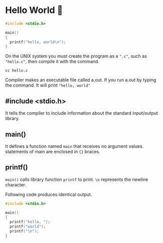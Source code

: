 # Hello World :baby_chick:

```c
#include <stdio.h>

main()
{
  printf("hello, world\n");
}
```

On the UNIX system you must create the program as a `".c"`, such as `"hello.c"`, then compile it with the command.

```shell
cc hello.c
```

Compiler makes an executable file called a.out. If you run a.out by typing the command. It will print
`"hello, world"`

## #include <stdio.h>

It tells the compiler to include information about the standard input/output library.

## main()

It defines a function named `main` that receives no argument values.
statements of main are enclosed in `{}` braces.

## printf()

`main()` calls library function `printf` to print.
 `\n` represents the newline character.

Following code produces identical output.

```c
#include <stdio.h>

main()
{
  printf("hello, ");
  printf("world");
  printf("\n");
}
```

